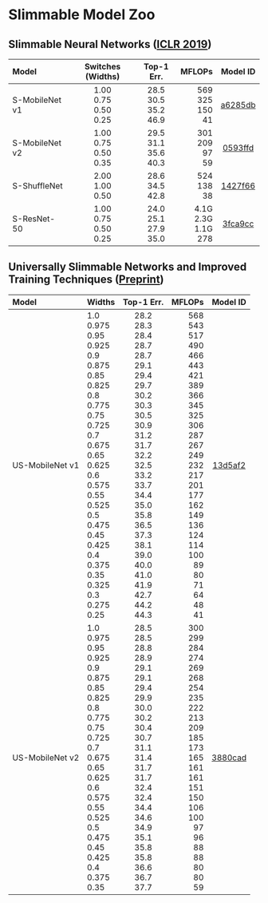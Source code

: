 # Slimmable Model Zoo

## Slimmable Neural Networks ([ICLR 2019](https://arxiv.org/abs/1812.08928))


| Model | Switches (Widths) | Top-1 Err. | MFLOPs | Model ID |
| :--- | :---: | :---: | ---: | :---: |
| S-MobileNet v1 | 1.00<br>0.75<br>0.50<br>0.25 | 28.5<br>30.5<br>35.2<br>46.9 | 569<br>325<br>150<br>41 | [a6285db](https://github.com/JiahuiYu/slimmable_networks/files/2709079/s_mobilenet_v1_0.25_0.5_0.75_1.0.pt.zip) |
| S-MobileNet v2 | 1.00<br>0.75<br>0.50<br>0.35 | 29.5<br>31.1<br>35.6<br>40.3 | 301<br>209<br>97<br>59 | [0593ffd](https://github.com/JiahuiYu/slimmable_networks/files/2709080/s_mobilenet_v2_0.35_0.5_0.75_1.0.pt.zip) |
| S-ShuffleNet | 2.00<br>1.00<br>0.50 | 28.6<br>34.5<br>42.8 | 524<br>138<br>38 | [1427f66](https://github.com/JiahuiYu/slimmable_networks/files/2709082/s_shufflenet_0.5_1.0_2.0.pt.zip) |
| S-ResNet-50 | 1.00<br>0.75<br>0.50<br>0.25 | 24.0<br>25.1<br>27.9<br>35.0 | 4.1G<br>2.3G<br>1.1G<br>278 | [3fca9cc](https://drive.google.com/open?id=1f6q37OkZaz_0GoOAwllHlXNWuKwor2fC) |


## Universally Slimmable Networks and Improved Training Techniques ([Preprint](https://arxiv.org/abs/1903.05134))

| Model | Widths | Top-1 Err. | MFLOPs | Model ID |
| :--- | :--- | :---: | ---: | :---: |
| US-MobileNet v1 | 1.0<br> 0.975<br> 0.95<br> 0.925<br> 0.9<br> 0.875<br> 0.85<br> 0.825<br> 0.8<br> 0.775<br> 0.75<br> 0.725<br> 0.7<br> 0.675<br> 0.65<br> 0.625<br> 0.6<br> 0.575<br> 0.55<br> 0.525<br> 0.5<br> 0.475<br> 0.45<br> 0.425<br> 0.4<br> 0.375<br> 0.35<br> 0.325<br> 0.3<br> 0.275<br> 0.25 | 28.2<br> 28.3<br> 28.4<br> 28.7<br> 28.7<br> 29.1<br> 29.4<br> 29.7<br> 30.2<br> 30.3<br> 30.5<br> 30.9<br> 31.2<br> 31.7<br> 32.2<br> 32.5<br> 33.2<br> 33.7<br> 34.4<br> 35.0<br> 35.8<br> 36.5<br> 37.3<br> 38.1<br> 39.0<br> 40.0<br> 41.0<br> 41.9<br> 42.7<br> 44.2<br> 44.3 | 568<br> 543<br> 517<br> 490<br> 466<br> 443<br> 421<br> 389<br> 366<br> 345<br> 325<br> 306<br> 287<br> 267<br> 249<br> 232<br> 217<br> 201<br> 177<br> 162<br> 149<br> 136<br> 124<br> 114<br> 100<br> 89<br> 80<br> 71<br> 64<br> 48<br> 41 | [13d5af2](https://github.com/JiahuiYu/slimmable_networks/files/2979952/us_mobilenet_v1_calibrated.pt.zip) |
| US-MobileNet v2 | 1.0<br> 0.975<br> 0.95<br> 0.925<br> 0.9<br> 0.875<br> 0.85<br> 0.825<br> 0.8<br> 0.775<br> 0.75<br> 0.725<br> 0.7<br> 0.675<br> 0.65<br> 0.625<br> 0.6<br> 0.575<br> 0.55<br> 0.525<br> 0.5<br> 0.475<br> 0.45<br> 0.425<br> 0.4<br> 0.375<br> 0.35 | 28.5<br> 28.5<br> 28.8<br> 28.9<br> 29.1<br> 29.1<br> 29.4<br> 29.9<br> 30.0<br> 30.2<br> 30.4<br> 30.7<br> 31.1<br> 31.4<br> 31.7<br> 31.7<br> 32.4<br> 32.4<br> 34.4<br> 34.6<br> 34.9<br> 35.1<br> 35.8<br> 35.8<br> 36.6<br> 36.7<br> 37.7<br> | 300<br> 299<br> 284<br> 274<br> 269<br> 268<br> 254<br> 235<br> 222<br> 213<br> 209<br> 185<br> 173<br> 165<br> 161<br> 161<br> 151<br> 150<br> 106<br> 100<br> 97<br> 96<br> 88<br> 88<br> 80<br> 80<br> 59 | [3880cad](https://github.com/JiahuiYu/slimmable_networks/files/2979953/us_mobilenet_v2_calibrated.pt.zip) |
